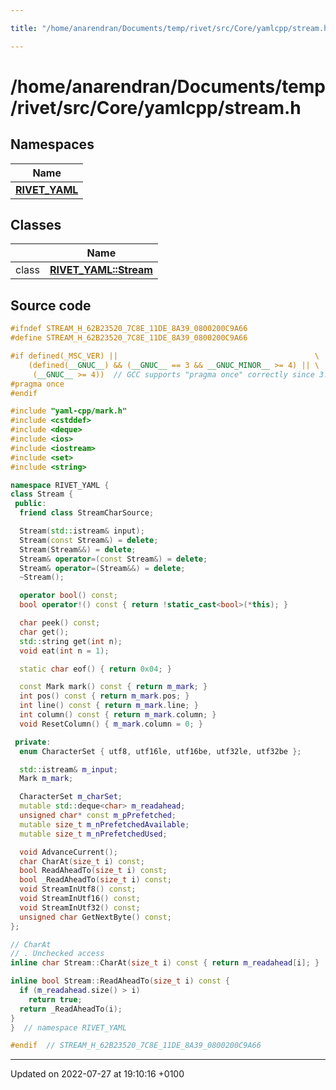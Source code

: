 ```yaml
---

title: "/home/anarendran/Documents/temp/rivet/src/Core/yamlcpp/stream.h"

---
```


# /home/anarendran/Documents/temp/rivet/src/Core/yamlcpp/stream.h



## Namespaces

| Name           |
| -------------- |
| **[RIVET_YAML](http://example.org/namespaces/namespacerivet__yaml/)**  |

## Classes

|                | Name           |
| -------------- | -------------- |
| class | **[RIVET_YAML::Stream](http://example.org/classes/classrivet__yaml_1_1stream/)**  |




## Source code

```cpp
#ifndef STREAM_H_62B23520_7C8E_11DE_8A39_0800200C9A66
#define STREAM_H_62B23520_7C8E_11DE_8A39_0800200C9A66

#if defined(_MSC_VER) ||                                            \
    (defined(__GNUC__) && (__GNUC__ == 3 && __GNUC_MINOR__ >= 4) || \
     (__GNUC__ >= 4))  // GCC supports "pragma once" correctly since 3.4
#pragma once
#endif

#include "yaml-cpp/mark.h"
#include <cstddef>
#include <deque>
#include <ios>
#include <iostream>
#include <set>
#include <string>

namespace RIVET_YAML {
class Stream {
 public:
  friend class StreamCharSource;

  Stream(std::istream& input);
  Stream(const Stream&) = delete;
  Stream(Stream&&) = delete;
  Stream& operator=(const Stream&) = delete;
  Stream& operator=(Stream&&) = delete;
  ~Stream();

  operator bool() const;
  bool operator!() const { return !static_cast<bool>(*this); }

  char peek() const;
  char get();
  std::string get(int n);
  void eat(int n = 1);

  static char eof() { return 0x04; }

  const Mark mark() const { return m_mark; }
  int pos() const { return m_mark.pos; }
  int line() const { return m_mark.line; }
  int column() const { return m_mark.column; }
  void ResetColumn() { m_mark.column = 0; }

 private:
  enum CharacterSet { utf8, utf16le, utf16be, utf32le, utf32be };

  std::istream& m_input;
  Mark m_mark;

  CharacterSet m_charSet;
  mutable std::deque<char> m_readahead;
  unsigned char* const m_pPrefetched;
  mutable size_t m_nPrefetchedAvailable;
  mutable size_t m_nPrefetchedUsed;

  void AdvanceCurrent();
  char CharAt(size_t i) const;
  bool ReadAheadTo(size_t i) const;
  bool _ReadAheadTo(size_t i) const;
  void StreamInUtf8() const;
  void StreamInUtf16() const;
  void StreamInUtf32() const;
  unsigned char GetNextByte() const;
};

// CharAt
// . Unchecked access
inline char Stream::CharAt(size_t i) const { return m_readahead[i]; }

inline bool Stream::ReadAheadTo(size_t i) const {
  if (m_readahead.size() > i)
    return true;
  return _ReadAheadTo(i);
}
}  // namespace RIVET_YAML

#endif  // STREAM_H_62B23520_7C8E_11DE_8A39_0800200C9A66
```


-------------------------------

Updated on 2022-07-27 at 19:10:16 +0100

